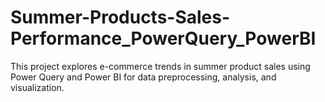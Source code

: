 # Summer-Products-Sales-Performance_PowerQuery_PowerBI
This project explores e-commerce trends in summer product sales using Power Query and Power BI for data preprocessing, analysis, and visualization.
